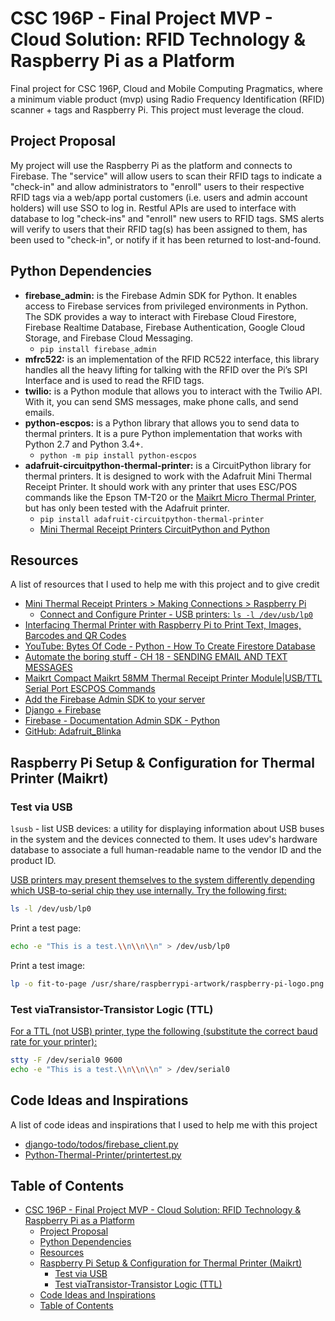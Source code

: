 # CSC 196P - Final Project MVP - Cloud Solution: RFID Technology & Raspberry Pi as a Platform

Final project for CSC 196P, Cloud and Mobile Computing Pragmatics, where a
minimum viable product (mvp) using Radio Frequency Identification (RFID)
scanner + tags and Raspberry Pi. This project must leverage the cloud.

## Project Proposal

My project will use the Raspberry Pi as the platform and connects to Firebase.
The "service" will allow users to scan their RFID tags to indicate a "check-in"
and allow administrators to "enroll" users to their respective RFID tags via a
web/app portal customers (i.e. users and admin account holders) will use SSO to
log in. Restful APIs are used to interface with database to log "check-ins" and
"enroll" new users to RFID tags. SMS alerts will verify to users that their
RFID tag(s) has been assigned to them, has been used to "check-in", or notify
if it has been returned to lost-and-found.

## Python Dependencies

- **firebase_admin:** is the Firebase Admin SDK for Python. It enables access
  to Firebase services from privileged environments in Python. The SDK provides
  a way to interact with Firebase Cloud Firestore, Firebase Realtime Database,
  Firebase Authentication, Google Cloud Storage, and Firebase Cloud Messaging.
  - `pip install firebase_admin`
- **mfrc522:** is an implementation of the RFID RC522 interface, this library
  handles all the heavy lifting for talking with the RFID over the Pi’s SPI
  Interface and is used to read the RFID tags.
- **twilio:** is a Python module that allows you to interact with the Twilio
  API. With it, you can send SMS messages, make phone calls, and send emails.
- **python-escpos:** is a Python library that allows you to send data to
  thermal printers. It is a pure Python implementation that works with Python
  2.7 and Python 3.4+.
  - `python -m pip install python-escpos`
- **adafruit-circuitpython-thermal-printer:** is a CircuitPython library for
  thermal printers. It is designed to work with the Adafruit Mini Thermal
  Receipt Printer. It should work with any printer that uses ESC/POS commands
  like the Epson TM-T20 or the [Maikrt Micro Thermal Printer](https://a.co/d/7SnoBkb),
  but has only been tested with the Adafruit printer.
  - `pip install adafruit-circuitpython-thermal-printer`
  - [Mini Thermal Receipt Printers CircuitPython and Python](https://learn.adafruit.com/mini-thermal-receipt-printer/circuitpython)

## Resources

A list of resources that I used to help me with this project and to give credit

- [Mini Thermal Receipt Printers > Making Connections > Raspberry Pi](https://learn.adafruit.com/mini-thermal-receipt-printer/making-connections#to-raspberry-pi-3133486)
  - [Connect and Configure Printer - USB printers: `ls -l /dev/usb/lp0`](https://learn.adafruit.com/networked-thermal-printer-using-cups-and-raspberry-pi/connect-and-configure-printer#:~:text=USB%20printers%20may%20present%20themselves%20to%20the%20system%20differently%20depending%20which%20USB%2Dto%2Dserial%20chip%20they%20use%20internally.)
- [Interfacing Thermal Printer with Raspberry Pi to Print Text, Images, Barcodes and QR Codes](https://circuitdigest.com/microcontroller-projects/thermal-printer-interfacing-with-raspberry-pi-zero-to-print-text-images-and-bar-codes)
- [YouTube: Bytes Of Code - Python - How To Create Firestore Database](https://www.youtube.com/watch?v=qsFYq_1BQdk&ab_channel=BytesOfCode)
- [Automate the boring stuff - CH 18 - SENDING EMAIL AND TEXT MESSAGES](https://automatetheboringstuff.com/2e/chapter18/)
- [Maikrt Compact Maikrt 58MM Thermal Receipt Printer Module|USB/TTL Serial Port ESCPOS Commands](https://www.ubuy.co.in/product/7LNB6RM8-maikrt-embedded-58mm-thermal-receipt-printer-mini-printing-module-support-usb-and-ttl-serial-port-es)
- [Add the Firebase Admin SDK to your server](https://firebase.google.com/docs/admin/setup)
- [Django + Firebase](https://forum.djangoproject.com/t/django-firebase/16628/2)
- [Firebase - Documentation Admin SDK - Python](https://firebase.google.com/docs/admin/setup#python_1)
- [GitHub: Adafruit_Blinka](https://github.com/adafruit/Adafruit_Blinka)

## Raspberry Pi Setup & Configuration for Thermal Printer (Maikrt)

### Test via USB

`lsusb` - list USB devices: a utility for displaying information about USB
buses in the system and the devices connected to them. It uses udev's hardware
database to associate a full human-readable name to the vendor ID and the
product ID.

[USB printers may present themselves to the system differently depending which USB-to-serial chip they use internally. Try the following first:](https://learn.adafruit.com/networked-thermal-printer-using-cups-and-raspberry-pi/connect-and-configure-printer#:~:text=USB%20printers%20may%20present%20themselves%20to%20the%20system%20differently%20depending%20which%20USB%2Dto%2Dserial%20chip%20they%20use%20internally.%20Try%20the%20following%20first%3A)

```bash
ls -l /dev/usb/lp0
```

Print a test page:

```bash
echo -e "This is a test.\\n\\n\\n" > /dev/usb/lp0
```

Print a test image:

```bash
lp -o fit-to-page /usr/share/raspberrypi-artwork/raspberry-pi-logo.png
```

### Test viaTransistor-Transistor Logic (TTL)

[For a TTL (not USB) printer, type the following (substitute the correct baud rate for your printer):](<https://learn.adafruit.com/networked-thermal-printer-using-cups-and-raspberry-pi/connect-and-configure-printer#:~:text=For%20a%20TTL%20(not%20USB)%20printer%2C%20type%20the%20following%20(substitute%20the%20correct%20baud%20rate%20for%20your%20printer)%3A>)

```bash
stty -F /dev/serial0 9600
echo -e "This is a test.\\n\\n\\n" > /dev/serial0
```

## Code Ideas and Inspirations

A list of code ideas and inspirations that I used to help me with this project

- [django-todo/todos/firebase_client.py](https://github.com/saadmk11/django-todo/blob/master/todos/firebase_client.py)
- [Python-Thermal-Printer/printertest.py](https://github.com/adafruit/Python-Thermal-Printer/blob/master/printertest.py)

## Table of Contents

- [CSC 196P - Final Project MVP - Cloud Solution: RFID Technology \& Raspberry Pi as a Platform](#csc-196p---final-project-mvp---cloud-solution-rfid-technology--raspberry-pi-as-a-platform)
  - [Project Proposal](#project-proposal)
  - [Python Dependencies](#python-dependencies)
  - [Resources](#resources)
  - [Raspberry Pi Setup \& Configuration for Thermal Printer (Maikrt)](#raspberry-pi-setup--configuration-for-thermal-printer-maikrt)
    - [Test via USB](#test-via-usb)
    - [Test viaTransistor-Transistor Logic (TTL)](#test-viatransistor-transistor-logic-ttl)
  - [Code Ideas and Inspirations](#code-ideas-and-inspirations)
  - [Table of Contents](#table-of-contents)
